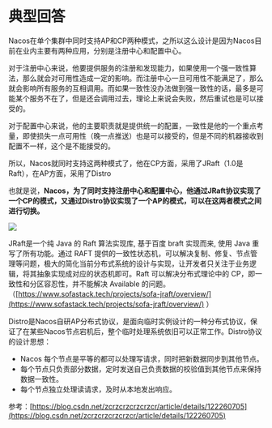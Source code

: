# 典型回答


Nacos在单个集群中同时支持AP和CP两种模式，之所以这么设计是因为Nacos目前在业内主要有两种应用，分别是注册中心和配置中心。



对于注册中心来说，他要提供服务的注册和发现能力，如果使用一个强一致性算法，那么就会对可用性造成一定的影响。而注册中心一旦可用性不能满足了，那么就会影响所有服务的互相调用。而如果一致性没办法做到强一致性的话，最多是可能某个服务不在了，但是还会调用过去，理论上来说会失败，然后重试也是可以接受的。



对于配置中心来说，他的主要职责就是提供统一的配置，一致性是他的一个重点考量，即使损失一点可用性（晚一点推送）也是可以接受的，但是不同的机器接收到配置不一样，这个是不能接受的。



所以，Nacos就同时支持这两种模式了，他在CP方面，采用了JRaft（1.0是Raft），在AP方面，采用了Distro



也就是说，**Nacos，为了同时支持注册中心和配置中心，他通过JRaft协议实现了一个CP的模式，又通过Distro协议实现了一个AP的模式，可以在这两者模式之间进行切换。**



![](https://cdn.nlark.com/yuque/0/2023/png/5378072/1688466255985-e602796f-b454-4ff0-8a1e-86040f80b958.png)

<font style="color:rgb(64, 64, 64);"></font>

  
JRaft是一个纯 Java 的 Raft 算法实现库, 基于百度 braft 实现而来, 使用 Java 重写了所有功能。通过 RAFT 提供的一致性状态机，可以解决复制、修复、节点管理等问题，极大的简化当前分布式系统的设计与实现，让开发者只关注于业务逻辑，将其抽象实现成对应的状态机即可。Raft 可以解决分布式理论中的 CP，即一致性和分区容忍性，并不能解决 Available 的问题。（[https://www.sofastack.tech/projects/sofa-jraft/overview/](https://www.sofastack.tech/projects/sofa-jraft/overview/) ）



Distro是Nacos自研AP分布式协议，是面向临时实例设计的一种分布式协议，保证了在某些Nacos节点宕机后，整个临时处理系统依旧可以正常工作。Distro协议的设计思想：

+ Nacos 每个节点是平等的都可以处理写请求，同时把新数据同步到其他节点。
+ 每个节点只负责部分数据，定时发送自己负责数据的校验值到其他节点来保持数据一致性。
+ 每个节点独立处理读请求，及时从本地发出响应。

 

参考：[https://blog.csdn.net/zcrzcrzcrzcrzcr/article/details/122260705](https://blog.csdn.net/zcrzcrzcrzcrzcr/article/details/122260705)

